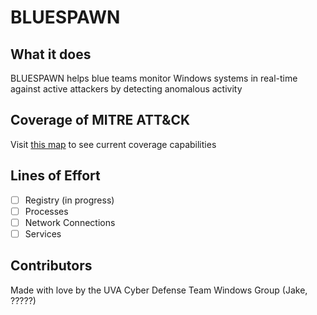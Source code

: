 # BLUESPAWN

## What it does
BLUESPAWN helps blue teams monitor Windows systems in real-time against active attackers by detecting anomalous activity

## Coverage of MITRE ATT&CK
Visit [this map](https://ion28.github.io/BLUESPAWN/#layerURL=https%3A%2F%2Fion28.github.io%2FBLUESPAWN%2Fassets%2Fcoverage.json) to see current coverage capabilities

## Lines of Effort
- [ ] Registry (in progress)
- [ ] Processes
- [ ] Network Connections
- [ ] Services

## Contributors
Made with love by the UVA Cyber Defense Team Windows Group (Jake, ?????)
